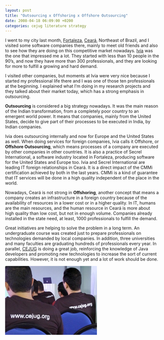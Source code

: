 ```yaml
---
layout: post
title: "Outsourcing x Offshoring x Offshore Outsourcing"
date: 2008-04-18 06:09:00 +0200
categories: cejug literature strategy
---
```


I went to my city last month, <a href="http://www.fortaleza.ce.gov.br/novo/">Fortaleza</a>, <a href="http://www.turismo.ce.gov.br/">Ceará</a>, Northeast of Brazil, and I visited some software companies there, mainly to meet old friends and also to see how they are doing on this competitive market nowadays. <a href="http://www.ivia.com.br/">Ivia</a> was the one that impressed me a lot. They started with less than 10 people in the 90’s, and now they have more than 300 professionals, and they are looking for more to fulfill a growing and hard demand.

I visited other companies, but moments at Ivia were very nice because I started my professional life there and I was one of those ten professionals at the beginning. I explained what I’m doing in my research projects and they talked about their market today, which has a strong emphasis in outsourcing.

**Outsourcing** is considered a big strategy nowadays. It was the main reason of the Indian transformation, from a completely poor country to an emergent world power. It means that companies, mainly from the United States, decide to give part of their processes to be executed in India, by Indian companies.

Ivia does outsourcing internally and now for Europe and the United States as well. When doing services for foreign companies, Ivia calls it Offshore, or **Offshore Outsourcing**, which means processes of a company are executed by other companies in other countries. It is also a practice of Secrel International, a software industry located in Fortaleza, producing software for the United States and Europe too. Ivia and Secrel International are leading IT foreign relationships in Ceará. It is a direct impact of the CMMi certification achieved by both in the last years. CMMi is a kind of guarantee that IT services will be done in a high quality independent of the place in the world.

Nowadays, Ceará is not strong in **Offshoring**, another concept that means a company creates an infrastructure in a foreign country because of the availability of resources in a lower cost or in a higher quality. In IT, humans are the main resources, and the human resource in Ceará is more about high quality than low cost, but not in enough volume. Companies already installed in the state need, at least, 1000 professionals to fulfill the demand.

Great initiatives are helping to solve the problem in a long term. An undergraduate course was created just to prepare professionals on technologies demanded by local companies. In addition, three universities and many faculties are graduating hundreds of professionals every year. In parallel, <a href="http://planexstrategy.blogspot.com/2007/12/where-is-cejug.html">CEJUG</a> is doing a great job, reinforcing the knowledge of Java developers and promoting new technologies to increase the sort of current capabilities. However, it is not enough yet and a lot of work should be done.

![2408150459_7e59ee3b89-300x225.jpg](/images/posts/2408150459_7e59ee3b89-300x225.jpg)
